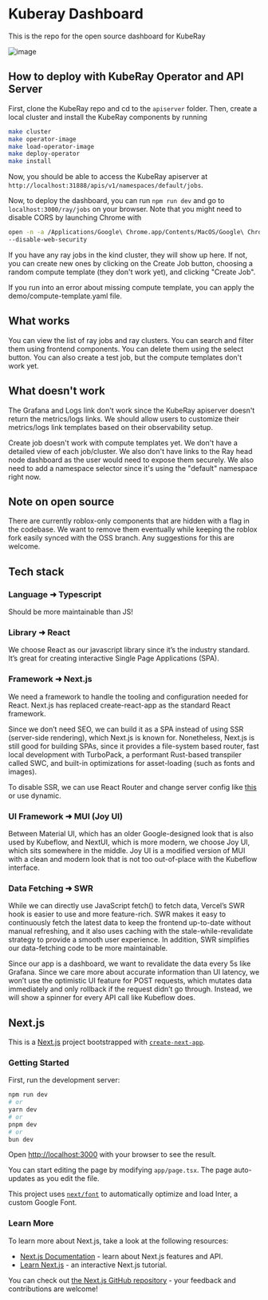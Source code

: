 # Kuberay Dashboard

This is the repo for the open source dashboard for KubeRay

![image](https://github.com/user-attachments/assets/3c71169d-44c6-45ee-907d-b8a44043b861)

## How to deploy with KubeRay Operator and API Server

First, clone the KubeRay repo and cd to the `apiserver` folder. Then, create a local cluster and install the KubeRay
components by running

```bash
make cluster
make operator-image
make load-operator-image
make deploy-operator
make install
```

Now, you should be able to access the KubeRay apiserver at `http://localhost:31888/apis/v1/namespaces/default/jobs`.

Now, to deploy the dashboard, you can run `npm run dev` and go to `localhost:3000/ray/jobs` on your browser. Note that
you might need to disable CORS by launching Chrome with

```bash
open -n -a /Applications/Google\ Chrome.app/Contents/MacOS/Google\ Chrome --args --user-data-dir="/tmp/chrome_dev_test"
--disable-web-security
```

If you have any ray jobs in the kind cluster, they will show up here. If not, you can create new ones by clicking on the
Create Job button, choosing a random compute template (they don't work yet), and clicking "Create Job".

If you run into an error about missing compute template, you can apply the demo/compute-template.yaml file.

## What works

You can view the list of ray jobs and ray clusters. You can search and filter them using frontend components. You can
delete them using the select button. You can also create a test job, but the compute templates don't work yet.

## What doesn't work

The Grafana and Logs link don't work since the KubeRay apiserver doesn't return the metrics/logs links. We should allow
users to customize their metrics/logs link templates based on their observability setup.

Create job doesn't work with compute templates yet. We don't have a detailed view of each job/cluster. We also don't
have links to the Ray head node dashboard as the user would need to expose them securely. We also need to add a
namespace selector since it's using the "default" namespace right now.

## Note on open source

There are currently roblox-only components that are hidden with a flag in the codebase. We want to remove them
eventually while keeping the roblox fork easily synced with the OSS branch. Any suggestions for this are welcome.

## Tech stack

### Language ➜ Typescript

Should be more maintainable than JS!

### Library ➜ React

We choose React as our javascript library since it’s the industry standard. It’s great for creating interactive Single
Page Applications (SPA).

### Framework ➜ Next.js

We need a framework to handle the tooling and configuration needed for React. Next.js has replaced create-react-app as
the standard React framework.

Since we don’t need SEO, we can build it as a SPA instead of using SSR (server-side rendering), which Next.js is known
for. Nonetheless, Next.js is still good for building SPAs, since it provides a file-system based router, fast local
development with TurboPack, a performant Rust-based transpiler called SWC, and built-in optimizations for asset-loading
(such as fonts and images).

To disable SSR, we can use React Router and change server config like
[this](https://dev.to/apkoponen/how-to-disable-server-side-rendering-ssr-in-next-js-1563) or use dynamic.

### UI Framework ➜ MUI (Joy UI)

Between Material UI, which has an older Google-designed look that is also used by Kubeflow, and NextUI, which is more
modern, we choose Joy UI, which sits somewhere in the middle. Joy UI is a modified version of MUI with a clean and
modern look that is not too out-of-place with the Kubeflow interface.

### Data Fetching ➜ SWR

While we can directly use JavaScript fetch() to fetch data, Vercel’s SWR hook is easier to use and more feature-rich.
SWR makes it easy to continuously fetch the latest data to keep the frontend up-to-date without manual refreshing, and
it also uses caching with the stale-while-revalidate strategy to provide a smooth user experience. In addition, SWR
simplifies our data-fetching code to be more maintainable.

Since our app is a dashboard, we want to revalidate the data every 5s like Grafana. Since we care more about accurate
information than UI latency, we won’t use the optimistic UI feature for POST requests, which mutates data immediately
and only rollback if the request didn’t go through. Instead, we will show a spinner for every API call like Kubeflow
does.

## Next.js

This is a [Next.js](https://nextjs.org/) project bootstrapped with
[`create-next-app`](https://github.com/vercel/next.js/tree/canary/packages/create-next-app).

### Getting Started

First, run the development server:

```bash
npm run dev
# or
yarn dev
# or
pnpm dev
# or
bun dev
```

Open [http://localhost:3000](http://localhost:3000) with your browser to see the result.

You can start editing the page by modifying `app/page.tsx`. The page auto-updates as you edit the file.

This project uses [`next/font`](https://nextjs.org/docs/basic-features/font-optimization) to automatically optimize and
load Inter, a custom Google Font.

### Learn More

To learn more about Next.js, take a look at the following resources:

- [Next.js Documentation](https://nextjs.org/docs) - learn about Next.js features and API.
- [Learn Next.js](https://nextjs.org/learn) - an interactive Next.js tutorial.

You can check out [the Next.js GitHub repository](https://github.com/vercel/next.js/) - your feedback and contributions
are welcome!
